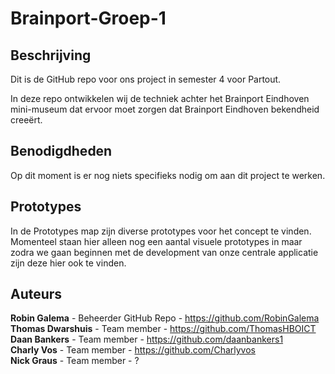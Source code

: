 # Brainport-Groep-1

## Beschrijving
Dit is de GitHub repo voor ons project in semester 4 voor Partout.

In deze repo ontwikkelen wij de techniek achter het Brainport Eindhoven mini-museum dat ervoor moet zorgen dat Brainport Eindhoven bekendheid creeërt. 

## Benodigdheden
Op dit moment is er nog niets specifieks nodig om aan dit project te werken.

## Prototypes
In de Prototypes map zijn diverse prototypes voor het concept te vinden. Momenteel staan hier alleen nog een aantal visuele prototypes in maar zodra we gaan beginnen met de development van onze centrale applicatie zijn deze hier ook te vinden.

## Auteurs
**Robin Galema** - Beheerder GitHub Repo - https://github.com/RobinGalema  
**Thomas Dwarshuis** - Team member - https://github.com/ThomasHBOICT  
**Daan Bankers** - Team member - https://github.com/daanbankers1  
**Charly Vos** - Team member - https://github.com/Charlyvos  
**Nick Graus** - Team member - ?  
